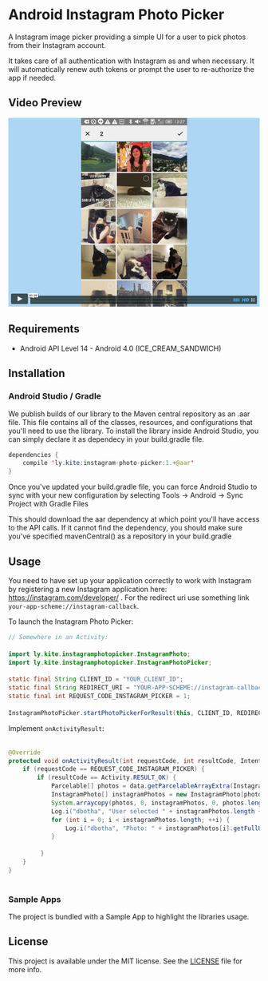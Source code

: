 # Android Instagram Photo Picker

A Instagram image picker providing a simple UI for a user to pick photos from their Instagram account. 

It takes care of all authentication with Instagram as and when necessary. It will automatically renew auth tokens or prompt the user to re-authorize the app if needed. 

## Video Preview

[![Preview](https://github.com/OceanLabs/InstagramPhotoPicker-Android/raw/master/screenshot.png)](https://vimeo.com/135676657)


## Requirements

* Android API Level 14 - Android 4.0 (ICE_CREAM_SANDWICH)

## Installation
### Android Studio / Gradle

We publish builds of our library to the Maven central repository as an .aar file. This file contains all of the classes, resources, and configurations that you'll need to use the library. To install the library inside Android Studio, you can simply declare it as dependecy in your build.gradle file.

```java
dependencies {
    compile 'ly.kite:instagram-photo-picker:1.+@aar'
}
```

Once you've updated your build.gradle file, you can force Android Studio to sync with your new configuration by selecting Tools -> Android -> Sync Project with Gradle Files

This should download the aar dependency at which point you'll have access to the API calls. If it cannot find the dependency, you should make sure you've specified mavenCentral() as a repository in your build.gradle

## Usage

You need to have set up your application correctly to work with Instagram by registering a new Instagram application here: https://instagram.com/developer/ . For the redirect uri use something link `your-app-scheme://instagram-callback`.

To launch the Instagram Photo Picker:

```java
// Somewhere in an Activity:

import ly.kite.instagramphotopicker.InstagramPhoto;
import ly.kite.instagramphotopicker.InstagramPhotoPicker;

static final String CLIENT_ID = "YOUR_CLIENT_ID";
static final String REDIRECT_URI = "YOUR-APP-SCHEME://instagram-callback";
static final int REQUEST_CODE_INSTAGRAM_PICKER = 1;

InstagramPhotoPicker.startPhotoPickerForResult(this, CLIENT_ID, REDIRECT_URI, REQUEST_CODE_INSTAGRAM_PICKER);
```

Implement `onActivityResult`:

```java

@Override
protected void onActivityResult(int requestCode, int resultCode, Intent data) {
    if (requestCode == REQUEST_CODE_INSTAGRAM_PICKER) {
        if (resultCode == Activity.RESULT_OK) {
            Parcelable[] photos = data.getParcelableArrayExtra(InstagramPhotoPicker.EXTRA_SELECTED_PHOTOS);
            InstagramPhoto[] instagramPhotos = new InstagramPhoto[photos.length];
            System.arraycopy(photos, 0, instagramPhotos, 0, photos.length);
            Log.i("dbotha", "User selected " + instagramPhotos.length + " Instagram photos");
            for (int i = 0; i < instagramPhotos.length; ++i) {
                Log.i("dbotha", "Photo: " + instagramPhotos[i].getFullURL());
            }

         }
    }
}
    
```

### Sample Apps
The project is bundled with a Sample App to highlight the libraries usage.

## License
This project is available under the MIT license. See the [LICENSE](LICENSE) file for more info.
